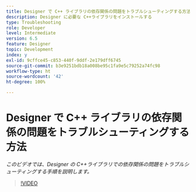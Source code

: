 ```yaml
---
title: Designer で C++ ライブラリの依存関係の問題をトラブルシューティングする方法
description: Designer に必要な C++ライブラリをインストールする
type: Troubleshooting
role: Developer
level: Intermediate
version: 6.5
feature: Designer
topic: Development
index: y
exl-id: 9cffce45-c853-440f-9ddf-2e179dff6745
source-git-commit: b3e9251bdb18a008be95c1fa9e5c79252a74fc98
workflow-type: ht
source-wordcount: '42'
ht-degree: 100%

---
```


# Designer で C++ ライブラリの依存関係の問題をトラブルシューティングする方法

*このビデオでは、Designer の C++ライブラリでの依存関係の問題をトラブルシューティングする手順を説明します。*

>[!VIDEO](https://video.tv.adobe.com/v/335576?quality=12&learn=on)
